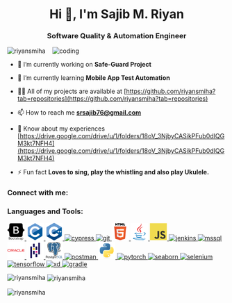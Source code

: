 <h1 align="center">Hi 👋, I'm Sajib M. Riyan</h1>
<h3 align="center">Software Quality & Automation Engineer</h3>

<img align="right" alt="coding" width="400" src="https://user-images.githubusercontent.com/55389276/140866485-8fb1c876-9a8f-4d6a-98dc-08c4981eaf70.gif">

<p align="left"> <img src="https://komarev.com/ghpvc/?username=riyansmiha&label=Profile%20views&color=0e75b6&style=flat" alt="riyansmiha" /> </p>

- 🔭 I’m currently working on **Safe-Guard Project**

- 🌱 I’m currently learning **Mobile App Test Automation**

- 👨‍💻 All of my projects are available at [https://github.com/riyansmiha?tab=repositories](https://github.com/riyansmiha?tab=repositories)

- 📫 How to reach me **srsajib76@gmail.com**

- 📄 Know about my experiences [https://drive.google.com/drive/u/1/folders/18oV_3NjbyCASikPFub0dIQGM3kt7NFH4](https://drive.google.com/drive/u/1/folders/18oV_3NjbyCASikPFub0dIQGM3kt7NFH4)

- ⚡ Fun fact **Loves to sing, play the whistling and also play Ukulele.**

<h3 align="left">Connect with me:</h3>
<p align="left">
</p>

<h3 align="left">Languages and Tools:</h3>
<p align="left"> <a href="https://getbootstrap.com" target="_blank" rel="noreferrer"> <img src="https://raw.githubusercontent.com/devicons/devicon/master/icons/bootstrap/bootstrap-plain-wordmark.svg" alt="bootstrap" width="40" height="40"/> </a> <a href="https://www.cprogramming.com/" target="_blank" rel="noreferrer"> <img src="https://raw.githubusercontent.com/devicons/devicon/master/icons/c/c-original.svg" alt="c" width="40" height="40"/> </a> <a href="https://www.w3schools.com/cpp/" target="_blank" rel="noreferrer"> <img src="https://raw.githubusercontent.com/devicons/devicon/master/icons/cplusplus/cplusplus-original.svg" alt="cplusplus" width="40" height="40"/> </a> <a href="https://www.cypress.io" target="_blank" rel="noreferrer"> <img src="https://raw.githubusercontent.com/simple-icons/simple-icons/6e46ec1fc23b60c8fd0d2f2ff46db82e16dbd75f/icons/cypress.svg" alt="cypress" width="40" height="40"/> </a> <a href="https://git-scm.com/" target="_blank" rel="noreferrer"> <img src="https://www.vectorlogo.zone/logos/git-scm/git-scm-icon.svg" alt="git" width="40" height="40"/> </a> <a href="https://www.w3.org/html/" target="_blank" rel="noreferrer"> <img src="https://raw.githubusercontent.com/devicons/devicon/master/icons/html5/html5-original-wordmark.svg" alt="html5" width="40" height="40"/> </a> <a href="https://www.java.com" target="_blank" rel="noreferrer"> <img src="https://raw.githubusercontent.com/devicons/devicon/master/icons/java/java-original.svg" alt="java" width="40" height="40"/> </a> <a href="https://developer.mozilla.org/en-US/docs/Web/JavaScript" target="_blank" rel="noreferrer"> <img src="https://raw.githubusercontent.com/devicons/devicon/master/icons/javascript/javascript-original.svg" alt="javascript" width="40" height="40"/> </a> <a href="https://www.jenkins.io" target="_blank" rel="noreferrer"> <img src="https://www.vectorlogo.zone/logos/jenkins/jenkins-icon.svg" alt="jenkins" width="40" height="40"/> </a> <a href="https://www.microsoft.com/en-us/sql-server" target="_blank" rel="noreferrer"> <img src="https://www.svgrepo.com/show/303229/microsoft-sql-server-logo.svg" alt="mssql" width="40" height="40"/> </a> <a href="https://www.oracle.com/" target="_blank" rel="noreferrer"> <img src="https://raw.githubusercontent.com/devicons/devicon/master/icons/oracle/oracle-original.svg" alt="oracle" width="40" height="40"/> </a> <a href="https://pandas.pydata.org/" target="_blank" rel="noreferrer"> <img src="https://raw.githubusercontent.com/devicons/devicon/2ae2a900d2f041da66e950e4d48052658d850630/icons/pandas/pandas-original.svg" alt="pandas" width="40" height="40"/> </a> <a href="https://www.postgresql.org" target="_blank" rel="noreferrer"> <img src="https://raw.githubusercontent.com/devicons/devicon/master/icons/postgresql/postgresql-original-wordmark.svg" alt="postgresql" width="40" height="40"/> </a> <a href="https://postman.com" target="_blank" rel="noreferrer"> <img src="https://www.vectorlogo.zone/logos/getpostman/getpostman-icon.svg" alt="postman" width="40" height="40"/> </a> <a href="https://www.python.org" target="_blank" rel="noreferrer"> <img src="https://raw.githubusercontent.com/devicons/devicon/master/icons/python/python-original.svg" alt="python" width="40" height="40"/> </a> <a href="https://pytorch.org/" target="_blank" rel="noreferrer"> <img src="https://www.vectorlogo.zone/logos/pytorch/pytorch-icon.svg" alt="pytorch" width="40" height="40"/> </a> <a href="https://seaborn.pydata.org/" target="_blank" rel="noreferrer"> <img src="https://seaborn.pydata.org/_images/logo-mark-lightbg.svg" alt="seaborn" width="40" height="40"/> </a> <a href="https://www.selenium.dev" target="_blank" rel="noreferrer"> <img src="https://raw.githubusercontent.com/detain/svg-logos/780f25886640cef088af994181646db2f6b1a3f8/svg/selenium-logo.svg" alt="selenium" width="40" height="40"/> </a> <a href="https://www.tensorflow.org" target="_blank" rel="noreferrer"> <img src="https://www.vectorlogo.zone/logos/tensorflow/tensorflow-icon.svg" alt="tensorflow" width="40" height="40"/> </a> <a href="https://www.adobe.com/products/xd.html" target="_blank" rel="noreferrer"> <img src="https://cdn.worldvectorlogo.com/logos/adobe-xd.svg" alt="xd" width="40" height="40"/> </a> 
<a href="https://gradle.org/" target="_blank" rel="noreferrer"> <img src="[https://www.google.com/search?q=gradle&sxsrf=APwXEddXMYhWHoTCEwlF3IabrZi0B6WCwA:1681077131992&source=lnms&tbm=isch&sa=X&ved=2ahUKEwiRjKuq5J3-AhXHUGwGHbYeDzkQ_AUoAXoECAEQAw&biw=1536&bih=746&dpr=1.25#imgrc=uRjhmcBWakbzkM](https://www.google.com/search?q=gradle&tbm=isch&chips=q:gradle,g_1:logo:0a6ZytFiRpY%3D&hl=en&sa=X&ved=2ahUKEwjegqDE5J3-AhWUiuYKHaEjC-cQ4lYoAHoECAEQJQ&biw=1519&bih=746#imgrc=rb3WI6TFkfZPrM)" alt="gradle" width="40" height="40"/> </a> 

</p>

<p><img align="left" src="https://github-readme-stats.vercel.app/api/top-langs?username=riyansmiha&show_icons=true&locale=en&layout=compact" alt="riyansmiha" /></p>

<p>&nbsp;<img align="center" src="https://github-readme-stats.vercel.app/api?username=riyansmiha&show_icons=true&locale=en" alt="riyansmiha" /></p>

<p><img align="center" src="https://github-readme-streak-stats.herokuapp.com/?user=riyansmiha&" alt="riyansmiha" /></p>
